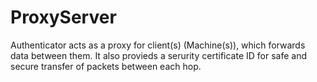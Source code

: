 # ProxyServer

Authenticator acts as a proxy for client(s) (Machine(s)), which forwards data between them. It also provieds a serurity certificate ID for safe and secure transfer of packets between each hop.
